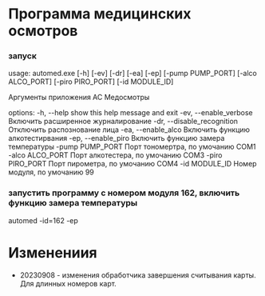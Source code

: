 # Программа медицинских осмотров

### запуск
usage: automed.exe [-h] [-ev] [-dr] [-ea] [-ep] [-pump PUMP_PORT]
                   [-alco ALCO_PORT] [-piro PIRO_PORT] [-id MODULE_ID]

Аргументы приложения АС Медосмотры

options:
  -h, --help            show this help message and exit
  -ev, --enable_verbose
                        Включить расширенное журналирование
  -dr, --disable_recognition
                        Отключить распознование лица
  -ea, --enable_alco    Включить функцию алкотестирвания
  -ep, --enable_piro    Включить функцию замера температуры
  -pump PUMP_PORT       Порт тономертра, по умочанию COM1
  -alco ALCO_PORT       Порт алкотестера, по умочанию COM3
  -piro PIRO_PORT       Порт пирометра, по умочанию COM4
  -id MODULE_ID         Номер модуля, по умочанию 99

### запустить программу с номером модуля 162, включить функцию замера температуры
automed -id=162 -ep

# Изменениия
* 20230908 - изменения обработчика завершения считывания карты. Для длинных номеров карт.
